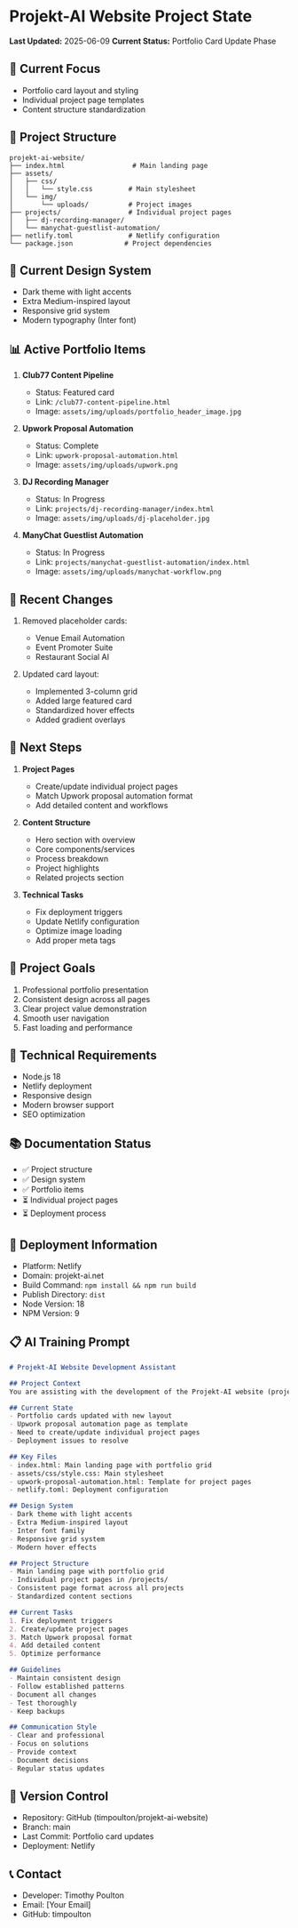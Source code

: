# Projekt-AI Website Project State
**Last Updated:** 2025-06-09
**Current Status:** Portfolio Card Update Phase

## 🎯 Current Focus
- Portfolio card layout and styling
- Individual project page templates
- Content structure standardization

## 📁 Project Structure
```
projekt-ai-website/
├── index.html                 # Main landing page
├── assets/
│   ├── css/
│   │   └── style.css         # Main stylesheet
│   └── img/
│       └── uploads/          # Project images
├── projects/                 # Individual project pages
│   ├── dj-recording-manager/
│   └── manychat-guestlist-automation/
├── netlify.toml              # Netlify configuration
└── package.json             # Project dependencies
```

## 🎨 Current Design System
- Dark theme with light accents
- Extra Medium-inspired layout
- Responsive grid system
- Modern typography (Inter font)

## 📊 Active Portfolio Items
1. **Club77 Content Pipeline**
   - Status: Featured card
   - Link: `/club77-content-pipeline.html`
   - Image: `assets/img/uploads/portfolio_header_image.jpg`

2. **Upwork Proposal Automation**
   - Status: Complete
   - Link: `upwork-proposal-automation.html`
   - Image: `assets/img/uploads/upwork.png`

3. **DJ Recording Manager**
   - Status: In Progress
   - Link: `projects/dj-recording-manager/index.html`
   - Image: `assets/img/uploads/dj-placeholder.jpg`

4. **ManyChat Guestlist Automation**
   - Status: In Progress
   - Link: `projects/manychat-guestlist-automation/index.html`
   - Image: `assets/img/uploads/manychat-workflow.png`

## 🔄 Recent Changes
1. Removed placeholder cards:
   - Venue Email Automation
   - Event Promoter Suite
   - Restaurant Social AI

2. Updated card layout:
   - Implemented 3-column grid
   - Added large featured card
   - Standardized hover effects
   - Added gradient overlays

## 📝 Next Steps
1. **Project Pages**
   - Create/update individual project pages
   - Match Upwork proposal automation format
   - Add detailed content and workflows

2. **Content Structure**
   - Hero section with overview
   - Core components/services
   - Process breakdown
   - Project highlights
   - Related projects section

3. **Technical Tasks**
   - Fix deployment triggers
   - Update Netlify configuration
   - Optimize image loading
   - Add proper meta tags

## 🎯 Project Goals
1. Professional portfolio presentation
2. Consistent design across all pages
3. Clear project value demonstration
4. Smooth user navigation
5. Fast loading and performance

## 🔧 Technical Requirements
- Node.js 18
- Netlify deployment
- Responsive design
- Modern browser support
- SEO optimization

## 📚 Documentation Status
- ✅ Project structure
- ✅ Design system
- ✅ Portfolio items
- ⏳ Individual project pages
- ⏳ Deployment process

## 🚀 Deployment Information
- Platform: Netlify
- Domain: projekt-ai.net
- Build Command: `npm install && npm run build`
- Publish Directory: `dist`
- Node Version: 18
- NPM Version: 9

## 📋 AI Training Prompt
```markdown
# Projekt-AI Website Development Assistant

## Project Context
You are assisting with the development of the Projekt-AI website (projekt-ai.net), a professional portfolio showcasing AI and automation projects.

## Current State
- Portfolio cards updated with new layout
- Upwork proposal automation page as template
- Need to create/update individual project pages
- Deployment issues to resolve

## Key Files
- index.html: Main landing page with portfolio grid
- assets/css/style.css: Main stylesheet
- upwork-proposal-automation.html: Template for project pages
- netlify.toml: Deployment configuration

## Design System
- Dark theme with light accents
- Extra Medium-inspired layout
- Inter font family
- Responsive grid system
- Modern hover effects

## Project Structure
- Main landing page with portfolio grid
- Individual project pages in /projects/
- Consistent page format across all projects
- Standardized content sections

## Current Tasks
1. Fix deployment triggers
2. Create/update project pages
3. Match Upwork proposal format
4. Add detailed content
5. Optimize performance

## Guidelines
- Maintain consistent design
- Follow established patterns
- Document all changes
- Test thoroughly
- Keep backups

## Communication Style
- Clear and professional
- Focus on solutions
- Provide context
- Document decisions
- Regular status updates
```

## 🔄 Version Control
- Repository: GitHub (timpoulton/projekt-ai-website)
- Branch: main
- Last Commit: Portfolio card updates
- Deployment: Netlify

## 📞 Contact
- Developer: Timothy Poulton
- Email: [Your Email]
- GitHub: timpoulton 